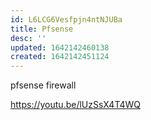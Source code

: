 ```yaml
---
id: L6LCG6Vesfpjn4ntNJUBa
title: Pfsense
desc: ''
updated: 1642142460138
created: 1642142451124
---
```


pfsense firewall

<https://youtu.be/lUzSsX4T4WQ>
